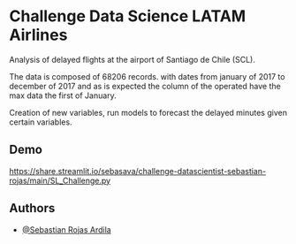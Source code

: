 
# Challenge Data Science LATAM Airlines

Analysis of delayed flights at the airport of Santiago de Chile (SCL).

The data is composed of 68206 records. with dates from january of 2017 to december of 2017 and as is expected the column of the operated have the max data the first of January.

Creation of new variables, run models to forecast the delayed minutes given certain variables.


## Demo

https://share.streamlit.io/sebasava/challenge-datascientist-sebastian-rojas/main/SL_Challenge.py


## Authors

- [@Sebastian Rojas Ardila](https://github.com/SebasAVA)


